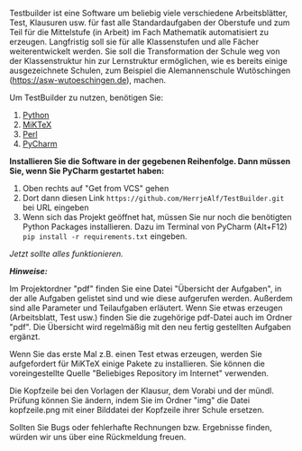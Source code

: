 Testbuilder ist eine Software um beliebig viele verschiedene Arbeitsblätter, Test, Klausuren usw. für fast alle Standardaufgaben der Oberstufe und zum Teil für die Mittelstufe (in Arbeit) im Fach Mathematik automatisiert zu erzeugen. Langfristig soll sie für alle Klassenstufen und alle Fächer weiterentwickelt werden.
Sie soll die Transformation der Schule weg von der Klassenstruktur hin zur Lernstruktur ermöglichen, wie es bereits einige ausgezeichnete Schulen, zum Beispiel die Alemannenschule Wutöschingen  (https://asw-wutoeschingen.de), machen.

Um TestBuilder zu nutzen, benötigen Sie:
1. [Python](https://www.python.org/downloads/)
2. [MiKTeX](https://miktex.org/download)
3. [Perl](https://strawberryperl.com/)
4. [PyCharm](https://www.jetbrains.com/de-de/pycharm/download)

**Installieren Sie die Software in der gegebenen Reihenfolge. Dann müssen Sie, wenn Sie PyCharm gestartet haben:**
1. Oben rechts auf "Get from VCS" gehen
2. Dort dann diesen Link `https://github.com/HerrjeAlf/TestBuilder.git` bei URL eingeben
3. Wenn sich das Projekt geöffnet hat, müssen Sie nur noch die benötigten Python Packages installieren. 
Dazu im Terminal von PyCharm (Alt+F12) `pip install -r requirements.txt` eingeben.

*Jetzt sollte alles funktionieren.*

***Hinweise:***

Im Projektordner "pdf" finden Sie eine Datei "Übersicht der Aufgaben", in der alle Aufgaben gelistet sind und wie diese 
aufgerufen werden. Außerdem sind alle Parameter und Teilaufgaben erläutert. Wenn Sie etwas erzeugen (Arbeitsblatt, Test usw.) 
finden Sie die zugehörige pdf-Datei auch im Ordner "pdf". 
Die Übersicht wird regelmäßig mit den neu fertig gestellten Aufgaben ergänzt. 

Wenn Sie das erste Mal z.B. einen Test etwas erzeugen, werden Sie aufgefordert für MiKTeX einige Pakete zu installieren.
Sie können die voreingestellte Quelle "Beliebiges Repository im Internet" verwenden.

Die Kopfzeile bei den Vorlagen der Klausur, dem Vorabi und der mündl. Prüfung können Sie ändern, indem Sie im Ordner "img" die Datei kopfzeile.png mit einer Bilddatei der Kopfzeile ihrer Schule ersetzen.

Sollten Sie Bugs oder fehlerhafte Rechnungen bzw. Ergebnisse finden, würden wir uns über eine Rückmeldung freuen.
